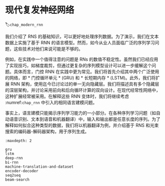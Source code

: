 # 现代复发神经网络
:label:`chap_modern_rnn`

我们介绍了 RNS 的基础知识，可以更好地处理序列数据。为了演示，我们在文本数据上实施了基于 RNN 的语言模型。然而，如今从业人员面临广泛的序列学习问题，这些技术对他们来说可能是不够的。

例如，在实践中一个值得注意的问题是 RNs 的数值不稳定性。虽然我们已经应用了实现技巧，如梯度裁剪，但通过更复杂的序列模型设计可以进一步缓解这个问题。具体而言，门控 RNN 在实践中更为常见。我们将首先介绍其中两个广泛使用的网络，即 * 门控循环单元 * (GRU) 和 * 长短期内存 * (LSTM)。此外，我们将扩展 RNN 架构，使用迄今已讨论过的单一无向隐藏层。我们将描述具有多个隐藏层的深层架构，并讨论采用前向和后向循环计算的双向设计。在现代经常性网络中，这种扩展经常被采用。在解释这些 RNN 变体时，我们将继续考虑 :numref:`chap_rnn` 中引入的相同语言建模问题。

事实上，语言建模只能揭示序列学习能力的一小部分。在各种序列学习问题（如自动语音识别、文本到语音和机器翻译）中，输入和输出都是任意长度的序列。为了解释如何拟合这种类型的数据，我们将以机器翻译为例，并介绍基于 RNS 和光束搜索的编码器-解码器架构，用于序列生成。

```toc
:maxdepth: 2

gru
lstm
deep-rnn
bi-rnn
machine-translation-and-dataset
encoder-decoder
seq2seq
beam-search
```
